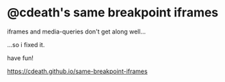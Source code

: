 # @cdeath's same breakpoint iframes


iframes and media-queries don't get along well...

...so i fixed it.

have fun!

https://cdeath.github.io/same-breakpoint-iframes
